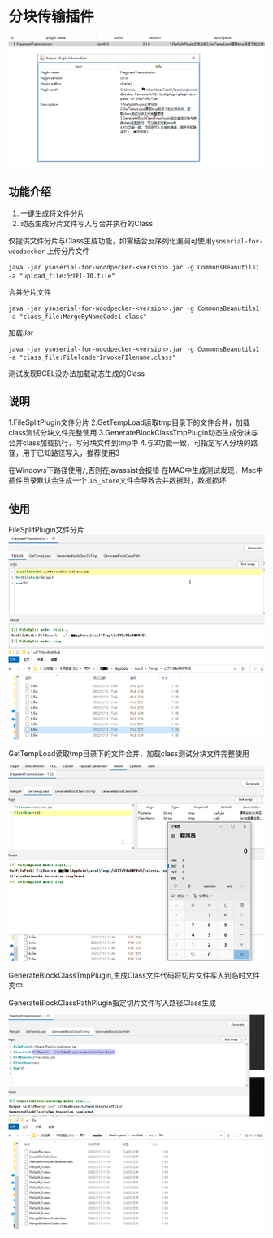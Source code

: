 # 分块传输插件
![img.png](img.png)
## 功能介绍
1. 一键生成将文件分片
2. 动态生成分片文件写入与合并执行的Class

仅提供文件分片与Class生成功能，如需结合反序列化漏洞可使用`ysoserial-for-woodpecker`
上传分片文件
```
java -jar ysoserial-for-woodpecker-<version>.jar -g CommonsBeanutils1 -a "upload_file:分块1-10.file"
```

合并分片文件
```
java -jar ysoserial-for-woodpecker-<version>.jar -g CommonsBeanutils1 -a "class_file:MergeByNameCode1.class"
```
加载Jar
```
java -jar ysoserial-for-woodpecker-<version>.jar -g CommonsBeanutils1 -a "class_file:FileloaderInvokeFIlename.class"
```
测试发现BCEL没办法加载动态生成的Class

## 说明
1.FileSplitPlugin文件分片
2.GetTempLoad读取tmp目录下的文件合并，加载class测试分块文件完整使用
3.GenerateBlockClassTmpPlugin动态生成分块与合并class加载执行，写分块文件到tmp中
4.与3功能一致，可指定写入分块的路径，用于已知路径写入，推荐使用3

在Windows下路径使用`/`,否则在javassist会报错
在MAC中生成测试发现，Mac中插件目录默认会生成一个`.DS_Store`文件会导致合并数据时，数据损坏


## 使用
FileSplitPlugin文件分片
![img_1.png](img_1.png)

GetTempLoad读取tmp目录下的文件合并，加载class测试分块文件完整使用

![img_3.png](img_3.png)

GenerateBlockClassTmpPlugin,生成Class文件代码将切片文件写入到临时文件夹中



GenerateBlockClassPathPlugin指定切片文件写入路径Class生成

![img_4.png](img_4.png)








